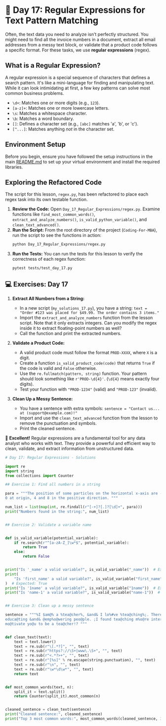 # 📘 Day 17: Regular Expressions for Text Pattern Matching

Often, the text data you need to analyze isn't perfectly structured. You might need to find all the invoice numbers in a document, extract all email addresses from a messy text block, or validate that a product code follows a specific format. For these tasks, we use **regular expressions** (regex).

## What is a Regular Expression?

A regular expression is a special sequence of characters that defines a search pattern. It's like a mini-language for finding and manipulating text. While it can look intimidating at first, a few key patterns can solve most common business problems.

- `\d+`: Matches one or more digits (e.g., `123`).
- `[a-z]+`: Matches one or more lowercase letters.
- `\s`: Matches a whitespace character.
- `\b`: Matches a word boundary.
- `[]`: Defines a character set (e.g., `[abc]` matches 'a', 'b', or 'c').
- `[^...]`: Matches anything *not* in the character set.

## Environment Setup

Before you begin, ensure you have followed the setup instructions in the main [README.md](../../README.md) to set up your virtual environment and install the required libraries.

## Exploring the Refactored Code

The script for this lesson, `regex.py`, has been refactored to place each regex task into its own testable function.

1. **Review the Code:** Open `Day_17_Regular_Expressions/regex.py`. Examine functions like `find_most_common_words()`, `extract_and_analyze_numbers()`, `is_valid_python_variable()`, and `clean_text_advanced()`.
1. **Run the Script:** From the root directory of the project (`Coding-For-MBA`), run the script to see the functions in action:
   ```bash
   python Day_17_Regular_Expressions/regex.py
   ```
1. **Run the Tests:** You can run the tests for this lesson to verify the correctness of each regex function:
   ```bash
   pytest tests/test_day_17.py
   ```

## 💻 Exercises: Day 17

1. **Extract All Numbers from a String:**

   - In a new script (`my_solutions_17.py`), you have a string: `text = "Order #123 was placed for $49.99. The order contains 3 items."`
   - Import the `extract_and_analyze_numbers` function from the lesson script. Note that it only extracts integers. Can you modify the regex inside it to extract floating-point numbers as well?
   - Call the function and print the extracted numbers.

1. **Validate a Product Code:**

   - A valid product code must follow the format `PROD-XXXX`, where `X` is a digit.
   - Create a function `is_valid_product_code(code)` that returns `True` if the code is valid and `False` otherwise.
   - Use the `re.fullmatch(pattern, string)` function. Your pattern should look something like `r'PROD-\d{4}'`. (`\d{4}` means exactly four digits).
   - Test your function with `"PROD-1234"` (valid) and `"PROD-123"` (invalid).

1. **Clean Up a Messy Sentence:**

   - You have a sentence with extra symbols: `sentence = "Contact us... at (support@example.com)!"`
   - Import and use the `clean_text_advanced` function from the lesson to remove the punctuation and symbols.
   - Print the cleaned sentence.

🎉 **Excellent!** Regular expressions are a fundamental tool for any data analyst who works with text. They provide a powerful and efficient way to clean, validate, and extract information from unstructured data.

```python
# Day 17: Regular Expressions - Solutions

import re
import string
from collections import Counter

## Exercise 1: Find all numbers in a string

para = """The position of some particles on the horizontal x-axis are -12, -4, -3 and -1 in the negative direction,
0 at origin, 4 and 8 in the positive direction. """

num_list = list(map(int, re.findall(r"[-+]?[.]?[\d]+", para)))
print("Numbers found in the string:", num_list)


## Exercise 2: Validate a variable name


def is_valid_variable(potential_variable):
    if re.search(r"^[a-zA-Z_]\w*$", potential_variable):
        return True
    else:
        return False


print("Is '_name' a valid variable?", is_valid_variable("_name"))  # Expected: True
print(
    "Is 'first_name' a valid variable?", is_valid_variable("first_name")
)  # Expected: True
print("Is '1name' a valid variable?", is_valid_variable("1name"))  # Expected: False
print("Is 'name-1' a valid variable?", is_valid_variable("name-1"))  # Expected: False


## Exercise 3: Clean up a messy sentence

sentence = """%I $am@% a %tea@cher%, &and& I lo%#ve %tea@ching%;. There $is nothing; &as& mo@re rewarding as
educa@ting &and& @emp%o@wering peo@ple. ;I found tea@ching m%o@re interesting tha@n any other %jo@bs. %Do@es thi%s
mo@tivate yo@u to be a tea@cher!? """


def clean_text(text):
    text = text.lower()
    text = re.sub(r"\[.*?]", "", text)
    text = re.sub(r"https?://\S+|www\.\S+", "", text)
    text = re.sub(r"<.*?>+", "", text)
    text = re.sub(r"[%s]" % re.escape(string.punctuation), "", text)
    text = re.sub(r"\n", "", text)
    text = re.sub(r"\w*\d\w*", "", text)
    return text


def most_common_words(text, n):
    split_it = text.split()
    return Counter(split_it).most_common(n)


cleaned_sentence = clean_text(sentence)
print("Cleaned sentence:", cleaned_sentence)
print("Top 3 most common words:", most_common_words(cleaned_sentence, 3))

```
